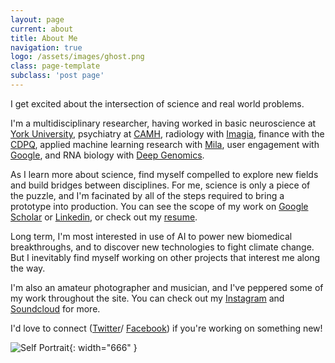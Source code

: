 ```yaml
---
layout: page
current: about
title: About Me
navigation: true
logo: /assets/images/ghost.png
class: page-template
subclass: 'post page'
---
```

I get excited about the intersection of science and real world problems.

I'm a multidisciplinary researcher, having worked in basic neuroscience at
[York University](https://mri.info.yorku.ca/),
psychiatry at [CAMH](https://www.camh.ca/en/science-and-research), radiology
with [Imagia](https://imagia.com/),
finance with the [CDPQ](https://www.cdpq.com/en),
applied machine learning research with [Mila](https://mila.quebec/en/), user
engagement with
[Google](https://techcrunch.com/2012/05/31/google-calls-its-smart-ad-relevance-system-smart-ass-yes-seriously/),
and RNA biology with [Deep Genomics](https://www.deepgenomics.com/).

As I learn more about science, find myself compelled to explore new fields and
build bridges between disciplines. For me, science is only a piece of the
puzzle, and I'm facinated by all of the steps required to bring a prototype
into production. You can see the scope of my work on
[Google Scholar](https://scholar.google.com/citations?user=Jd7wEJ8AAAAJ&hl=en)
or [Linkedin](https://www.linkedin.com/in/josephdviviano/),
or check out my
[resume](https://github.com/josephdviviano/resume/raw/master/jdv-resume.pdf).

Long term, I'm most interested in use of AI to power new biomedical
breakthroughs, and to discover new technologies to fight climate change. But I
inevitably find myself working on other projects that interest me along the way.

I'm also an amateur photographer and musician, and I've peppered some of my
work throughout the site. You can check out my
[Instagram](https://www.instagram.com/josephdviviano/) and
[Soundcloud](https://soundcloud.com/jdvi) for more.

I'd love to connect
([Twitter](https://twitter.com/josephdviviano)/
[Facebook](https://www.facebook.com/josephdviviano))
if you're working on something new!

![Self Portrait]({{site.baseurl}}/assets/images/joseph-viviano-about.png){: width="666" }
